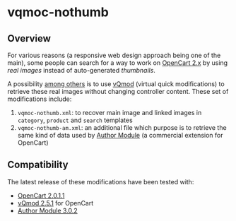 # vqmoc-nothumb

## Overview

For various reasons (a responsive web design approach being one of the main), some people can search for a way to work on [OpenCart 2.x](https://github.com/opencart/opencart) by using _real images_ instead of auto-generated _thumbnails_.

A possibility [among others](http://bit.ly/1FQrjCR) is to use [vQmod](https://github.com/vqmod/vqmod) (virtual quick modifications) to retrieve these real images without changing controller content. These set of modifications include:

1. `vqmoc-nothumb.xml`: to recover main image and linked images in `category`, `product` and `search` templates
2. `vqmoc-nothumb-am.xml`: an additional file which purpose is to retrieve the same kind of data used by [Author Module](http://www.opencart.com/index.php?route=extension/extension/info&extension_id=3254) (a commercial extension for OpenCart)

## Compatibility

The latest release of these modifications have been tested with:

* [OpenCart 2.0.1.1](https://github.com/opencart/opencart/releases/tag/2.0.1.1)
* [vQmod 2.5.1](https://github.com/vqmod/vqmod/releases/tag/v2.5.1-opencart.zip) for OpenCart
* [Author Module 3.0.2](http://www.opencart.com/index.php?route=extension/extension/info&extension_id=3254)
